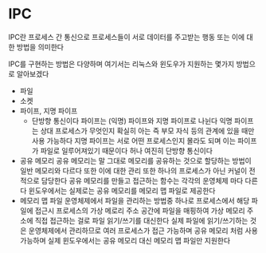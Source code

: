 # IPC

IPC란 프로세스 간 통신으로 프로세스들이 서로 데이터를 주고받는 행동 또는 이에 대한 방법을 의미한다

IPC를 구현하는 방법은 다양하며 여기서는 리눅스와 윈도우가 지원하는 몇가지 방법으로 알아보겠다

- 파일
- 소켓
- 파이프, 지명 파이프
  - 단방향 통신이다
    파이프는 (익명) 파이프와 지명 파이프로 나뉜다
    익명 파이프는 상대 프로세스가 무엇인지 확실히 아는 즉 부모 자식 등의 관계에 있을 때만 사용 가능하다
    지명 파이프는 서로 어떤 프로세스인지 몰라도 되며 이는 파이프가 파일로 일루어져있기 때문이다 허나 여진히 단방향 통신이다
- 공유 메모리
  공유 메모리는 말 그대로 메모리를 공유하는 것으로 할당하는 방법이 일반 메모리와 다르다 또한 이에 대한 관리 또한 하나의 프로세스가 아닌 커널이 전적으로 담당한다
  공유 메모리를 만들고 접근하는 함수는 각각의 운영체제 마다 다른다
  윈도우에서는 실제로는 공유 메모리를 메모리 맵 파일로 제공한다
- 메모리 맵 파일
  운영체제에서 파일을 관리하는 방법중 하나로 프로세스에서 해당 파일에 접근시 프로세스의 가상 메로리 주소 공간에 파일을 매핑하여 가상 메모리 주소에 직접 접근하는 걸로 파일 읽기/쓰기를 대신한다
  실제 파일에 읽기/쓰기하는 것은 운영체제에서 관리하므로 여러 프로세스가 접근 가능하며 공유 메모리 처럼 사용 가능하며 실제 윈도우에서는 공유 메모리 대신 메모리 맵 파일만 지원한다